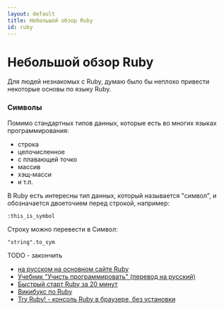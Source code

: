```yaml
---
layout: default
title: Небольшой обзор Ruby
id: ruby
---
```


Небольшой обзор Ruby
====================

Для людей незнакомых с Ruby, думаю было бы неплохо привести некоторые
основы по языку Ruby.


### Символы

Помимо стандартных типов данных, которые есть во многих языках программирования:


 * строка
 * целочисленное
 * с плавающей точко
 * массив
 * хэщ-масси
 * и т.п.

В Ruby есть интересны тип данных, который называется "символ", и обозначается двоеточием перед строкой,
например:

    :this_is_symbol

Строку можно перевести в Символ:

    "string".to_sym

TODO - закончить


 * [на русском на основном сайте Ruby](http://preview.ruby-lang.org/ru/documentation/)
 * [Учебник "Учисть программировать" (перевод на русский)](http://www.shokhirev.com/mikhail/ruby/ltp/title.html)
 * [Быстрый старт Ruby за 20 минут](http://preview.ruby-lang.org/ru/documentation/quickstart/)
 * [Викибукс по Ruby](http://ru.wikibooks.org/wiki/Ruby)
 * [Try Ruby! - консоль Ruby в браузере, без установки](http://tryruby.org/)
